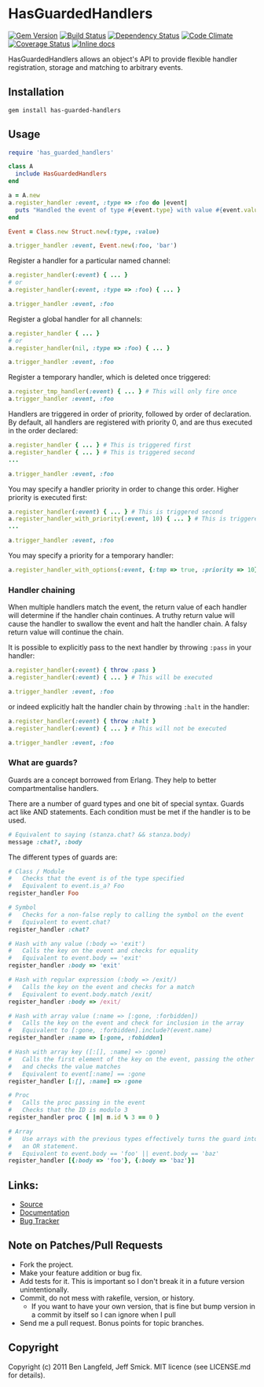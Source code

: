 # HasGuardedHandlers

[![Gem Version](https://badge.fury.io/rb/has-guarded-handlers.png)](https://rubygems.org/gems/has-guarded-handlers)
[![Build Status](https://secure.travis-ci.org/adhearsion/has-guarded-handlers.png?branch=develop)](http://travis-ci.org/adhearsion/has-guarded-handlers)
[![Dependency Status](https://gemnasium.com/adhearsion/has-guarded-handlers.png?travis)](https://gemnasium.com/adhearsion/has-guarded-handlers)
[![Code Climate](https://codeclimate.com/github/adhearsion/has-guarded-handlers.png)](https://codeclimate.com/github/adhearsion/has-guarded-handlers)
[![Coverage Status](https://coveralls.io/repos/adhearsion/has-guarded-handlers/badge.png?branch=develop)](https://coveralls.io/r/adhearsion/has-guarded-handlers)
[![Inline docs](http://inch-ci.org/github/adhearsion/has-guarded-handlers.png?branch=develop)](http://inch-ci.org/github/adhearsion/has-guarded-handlers)

HasGuardedHandlers allows an object's API to provide flexible handler registration, storage and matching to arbitrary events.

## Installation
    gem install has-guarded-handlers

## Usage

```ruby
require 'has_guarded_handlers'

class A
  include HasGuardedHandlers
end

a = A.new
a.register_handler :event, :type => :foo do |event|
  puts "Handled the event of type #{event.type} with value #{event.value}"
end

Event = Class.new Struct.new(:type, :value)

a.trigger_handler :event, Event.new(:foo, 'bar')
```

Register a handler for a particular named channel:

```ruby
a.register_handler(:event) { ... }
# or
a.register_handler(:event, :type => :foo) { ... }

a.trigger_handler :event, :foo
```

Register a global handler for all channels:

```ruby
a.register_handler { ... }
# or
a.register_handler(nil, :type => :foo) { ... }

a.trigger_handler :event, :foo
```

Register a temporary handler, which is deleted once triggered:

```ruby
a.register_tmp_handler(:event) { ... } # This will only fire once
a.trigger_handler :event, :foo
```

Handlers are triggered in order of priority, followed by order of declaration. By default, all handlers are registered with priority 0, and are thus executed in the order declared:

```ruby
a.register_handler { ... } # This is triggered first
a.register_handler { ... } # This is triggered second
...

a.trigger_handler :event, :foo
```

You may specify a handler priority in order to change this order. Higher priority is executed first:

```ruby
a.register_handler(:event) { ... } # This is triggered second
a.register_handler_with_priority(:event, 10) { ... } # This is triggered first
...

a.trigger_handler :event, :foo
```

You may specify a priority for a temporary handler:

```ruby
a.register_handler_with_options(:event, {:tmp => true, :priority => 10}, :foo => :bar) { ... }
```

### Handler chaining

When multiple handlers match the event, the return value of each handler will determine if the handler chain continues. A truthy return value will cause the handler to swallow the event and halt the handler chain. A falsy return value will continue the chain.

It is possible to explicitly pass to the next handler by throwing `:pass` in your handler:

```ruby
a.register_handler(:event) { throw :pass }
a.register_handler(:event) { ... } # This will be executed

a.trigger_handler :event, :foo
```

or indeed explicitly halt the handler chain by throwing `:halt` in the handler:

```ruby
a.register_handler(:event) { throw :halt }
a.register_handler(:event) { ... } # This will not be executed

a.trigger_handler :event, :foo
```

### What are guards?

Guards are a concept borrowed from Erlang. They help to better compartmentalise handlers.

There are a number of guard types and one bit of special syntax. Guards act like AND statements. Each condition must be met if the handler is to be used.

```ruby
# Equivalent to saying (stanza.chat? && stanza.body)
message :chat?, :body
```

The different types of guards are:

```ruby
# Class / Module
#   Checks that the event is of the type specified
#   Equivalent to event.is_a? Foo
register_handler Foo

# Symbol
#   Checks for a non-false reply to calling the symbol on the event
#   Equivalent to event.chat?
register_handler :chat?

# Hash with any value (:body => 'exit')
#   Calls the key on the event and checks for equality
#   Equivalent to event.body == 'exit'
register_handler :body => 'exit'

# Hash with regular expression (:body => /exit/)
#   Calls the key on the event and checks for a match
#   Equivalent to event.body.match /exit/
register_handler :body => /exit/

# Hash with array value (:name => [:gone, :forbidden])
#   Calls the key on the event and check for inclusion in the array
#   Equivalent to [:gone, :forbidden].include?(event.name)
register_handler :name => [:gone, :fobidden]

# Hash with array key ([:[], :name] => :gone)
#   Calls the first element of the key on the event, passing the other elements as arguments
#   and checks the value matches
#   Equivalent to event[:name] == :gone
register_handler [:[], :name] => :gone

# Proc
#   Calls the proc passing in the event
#   Checks that the ID is modulo 3
register_handler proc { |m| m.id % 3 == 0 }

# Array
#   Use arrays with the previous types effectively turns the guard into
#   an OR statement.
#   Equivalent to event.body == 'foo' || event.body == 'baz'
register_handler [{:body => 'foo'}, {:body => 'baz'}]
```

## Links:
* [Source](https://github.com/adhearsion/has-guarded-handlers)
* [Documentation](http://rdoc.info/github/adhearsion/has-guarded-handlers/master/frames)
* [Bug Tracker](https://github.com/adhearsion/has-guarded-handlers/issues)

## Note on Patches/Pull Requests

* Fork the project.
* Make your feature addition or bug fix.
* Add tests for it. This is important so I don't break it in a future version unintentionally.
* Commit, do not mess with rakefile, version, or history.
  * If you want to have your own version, that is fine but bump version in a commit by itself so I can ignore when I pull
* Send me a pull request. Bonus points for topic branches.

## Copyright

Copyright (c) 2011 Ben Langfeld, Jeff Smick. MIT licence (see LICENSE.md for details).

